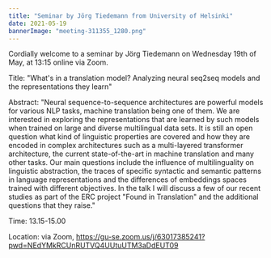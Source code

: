 ```yaml
---
title: "Seminar by Jörg Tiedemann from University of Helsinki"
date: 2021-05-19
bannerImage: "meeting-311355_1280.png"
---
```

Cordially welcome to a seminar by Jörg Tiedemann on Wednesday 19th of May, at 13:15 online via Zoom.

Title: "What's in a translation model? Analyzing neural seq2seq models and the representations they learn"

Abstract: "Neural sequence-to-sequence architectures are powerful models for various NLP tasks, machine translation being one of them. We are interested in exploring the representations that are learned by such models when trained on large and diverse multilingual data sets. It is still an open question what kind of linguistic properties are covered and how they are encoded in complex architectures such as a multi-layered transformer architecture, the current state-of-the-art in machine translation and many other tasks. Our main questions include the influence of multilinguality on linguistic abstraction, the traces of specific syntactic and semantic patterns in language representations and the differences of embeddings spaces trained with different objectives. In the talk I will discuss a few of our recent studies as part of the ERC project "Found in Translation" and the additional questions that they raise."

Time: 13.15-15.00

Location: via Zoom, https://gu-se.zoom.us/j/63017385241?pwd=NEdYMkRCUnRUTVQ4UUtuUTM3aDdEUT09

